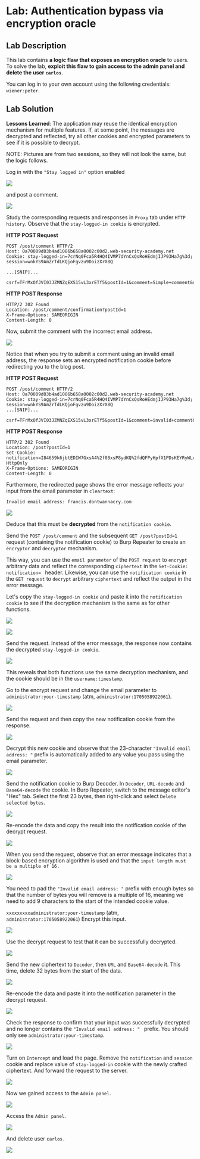 # Lab: Authentication bypass via encryption oracle

## Lab Description

This lab contains **a logic flaw that exposes an encryption oracle** to users. To solve the lab, **exploit this flaw to gain access to the admin panel and delete the user `carlos`**.

You can log in to your own account using the following credentials: `wiener:peter`.

## Lab Solution

**Lessons Learned**: The application may reuse the identical encryption mechanism for multiple features. If, at some point, the messages are decrypted and reflected, try all other cookies and encrypted parameters to see if it is possible to decrypt.

NOTE: Pictures are from two sessions, so they will not look the same, but the logic follows.

Log in with the `"Stay logged in"` option enabled

![](01-log-in-and-stay-log-in.png)

and post a comment.

![](02-valid-comment.png)

Study the corresponding requests and responses in `Proxy` tab under `HTTP history`. Observe that the `stay-logged-in cookie` is encrypted.

**HTTP POST Request**
```
POST /post/comment HTTP/2
Host: 0a70009d03b4ad1086b658a0002c00d2.web-security-academy.net
Cookie: stay-logged-in=7crNq0Fca5R4HQ4IVMP7dYnCxQsRoHEdmjIJP93Ha7g%3d; session=wnkYS9AmZrTdLKQjoFgvzu9DoizXrX8Q

...[SNIP]...

csrf=TFrMxOfJVI03JZMNZqEXS15vL3xrETf5&postId=1&comment=Simple+comment&name=francis&email=francis%40dontwannacry.com&website=
```

**HTTP POST Response**

```
HTTP/2 302 Found
Location: /post/comment/confirmation?postId=1
X-Frame-Options: SAMEORIGIN
Content-Length: 0
```

Now, submit the comment with the incorrect email address.

![](03-invalid-comment.png)

Notice that when you try to submit a comment using an invalid email address, the response sets an encrypted notification cookie before redirecting you to the blog post.

**HTTP POST Request**
```
POST /post/comment HTTP/2
Host: 0a70009d03b4ad1086b658a0002c00d2.web-security-academy.net
Cookie: stay-logged-in=7crNq0Fca5R4HQ4IVMP7dYnCxQsRoHEdmjIJP93Ha7g%3d; session=wnkYS9AmZrTdLKQjoFgvzu9DoizXrX8Q
...[SNIP]...

csrf=TFrMxOfJVI03JZMNZqEXS15vL3xrETf5&postId=1&comment=invalid+comment&name=francis&email=francis.dontwannacry.com&website=
```

**HTTP POST Response**
```
HTTP/2 302 Found
Location: /post?postId=1
Set-Cookie: notification=I84659k6jbtEDIW7GxsA4%2f08xsP8ydKQ%2fdQFPyHpfX1PDsKEYRyWLq%2b6i9vyZQVi; HttpOnly
X-Frame-Options: SAMEORIGIN
Content-Length: 0
```

Furthermore, the redirected page shows the error message reflects your input from the email parameter in `cleartext`:

`Invalid email address: francis.dontwannacry.com`

![](04-invalid-email.png)

Deduce that this must be **decrypted** from the `notification cookie`.

Send the `POST /post/comment` and the subsequent `GET /post?postId=1` request (containing the notification cookie) to Burp Repeater to create an `encryptor` and `decryptor` mechanism.

This way, you can use the `email parameter` of the `POST request` to `encrypt` arbitrary data and reflect the corresponding `ciphertext` in the `Set-Cookie: notification= ` header. Likewise, you can use the `notification cookie` in the `GET request` to `decrypt` arbitrary `ciphertext` and reflect the output in the error message.

Let's copy the `stay-logged-in cookie` and paste it into the `notification cookie` to see if the decryption mechanism is the same as for other functions.

![](06-copy-stay-logged-in.png)

![](07-paste-into-notification-and-send.png)

Send the request. Instead of the error message, the response now contains the decrypted `stay-logged-in cookie`.

![](08-decrypted-the-stay-logged-in-cookie.png)

This reveals that both functions use the same decryption mechanism, and the cookie should be in the `username:timestamp`.

Go to the encrypt request and change the email parameter to `administrator:your-timestamp` (atm, `administrator:1705058922061`).

![](09-put-administrator-and-current-timestamp.png)

Send the request and then copy the new notification cookie from the response.

![](10-copy-the-notification.png)

Decrypt this new cookie and observe that the 23-character `"Invalid email address: "` prefix is automatically added to any value you pass using the email parameter.

![](11-ivalid-email-administrator-timestamp.png)

Send the notification cookie to Burp Decoder.
In `Decoder`, `URL-decode` and `Base64-decode` the cookie.
In Burp Repeater, switch to the message editor's "Hex" tab. Select the first 23 bytes, then right-click and select `Delete selected bytes`.

![](12-decode-url-decode-base64-delete23-bytes.png)

Re-encode the data and copy the result into the notification cookie of the decrypt request.

![](13-encode-after-removing-invalid-email-bytes.png)

When you send the request, observe that an error message indicates that a block-based encryption algorithm is used and that the `input length must be a multiple of 16.`

![](14-input-mut-by-padded-to-16-char.png)

You need to pad the `"Invalid email address: "` prefix with enough bytes so that the number of bytes you will remove is a multiple of 16, meaning we need to add 9 characters to the start of the intended cookie value.

`xxxxxxxxxadministrator:your-timestamp` (atm, `administrator:1705058922061`)
Encrypt this input.

![](15-added-padding.png)

Use the decrypt request to test that it can be successfully decrypted.

![](16-highlighted-section-is32-bytes.png)

Send the new ciphertext to `Decoder`, then `URL` and `Base64-decode` it. This time, delete 32 bytes from the start of the data.

![](17-delete-32-bytes.png)

Re-encode the data and paste it into the notification parameter in the decrypt request.

![](18-final-bypass.png)

Check the response to confirm that your input was successfully decrypted and no longer contains the `"Invalid email address: " ` prefix. You should only see `administrator:your-timestamp`.

![](19-reflected-proof-that-it-is-same-format-as-stay-log-in-cookie.png)

Turn on `Intercept` and load the page. Remove the `notification` and `session` cookie and replace value of `stay-logged-in` cookie with the newly crafted ciphertext. And forward the request to the server.


![](20-delete-notificatino-and-seccsion-bookie-and-replace-stay-logged-in-ckookie.png)

Now we gained access to the `Admin panel`.

![](21-access-to-admin-panel.png)

Access the `Admin panel`.

![](22-admin-panel.png)

And delete user `carlos.`

![](23-bye-bye-carlos.png)

